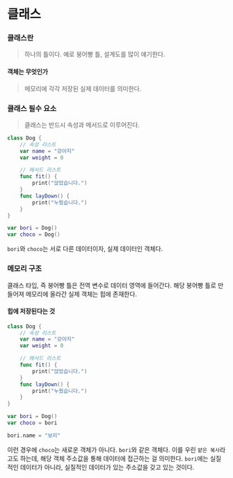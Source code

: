 # 클래스

### 클래스란

> 하나의 틀이다. 예로 붕어빵 틀, 설계도를 많이 얘기한다.

#### 객체는 무엇인가

> 메모리에 각각 저장된 실제 데이터를 의미한다.

### 클래스 필수 요소

> 클래스는 반드시 속성과 메서드로 이루어진다.

```swift
class Dog {
    // 속성 리스트
    var name = "강아지"
    var weight = 0

    // 메서드 리스트
    func fit() {
        print("앉았습니다.")
    }
    func layDown() {
        print("누웠습니다.")
    }
}

var bori = Dog()
var choco = Dog()
```

`bori`와 `choco`는 서로 다른 데이터이자, 실제 데이터인 객체다.

### 메모리 구조

클래스 타입, 즉 붕어빵 틀은 전역 변수로 데이터 영역에 들어간다.
해당 붕어빵 틀로 만들어져 메모리에 올라간 실제 객체는 힙에 존재한다.

#### 힙에 저장된다는 것

```swift
class Dog {
    // 속성 리스트
    var name = "강아지"
    var weight = 0

    // 메서드 리스트
    func fit() {
        print("앉았습니다.")
    }
    func layDown() {
        print("누웠습니다.")
    }
}

var bori = Dog()
var choco = bori

bori.name = "보리"
```

이런 경우에 `choco`는 새로운 객체가 아니다. `bori`와 같은 객체다.
이를 우린 `얕은 복사`라고도 하는데, 해당 객체 주소값을 통해 데이터에 접근하는 걸 의미한다.
`bori`에는 실질적인 데이터가 아니라, 실질적인 데이터가 있는 주소값을 갖고 있는 것이다.
